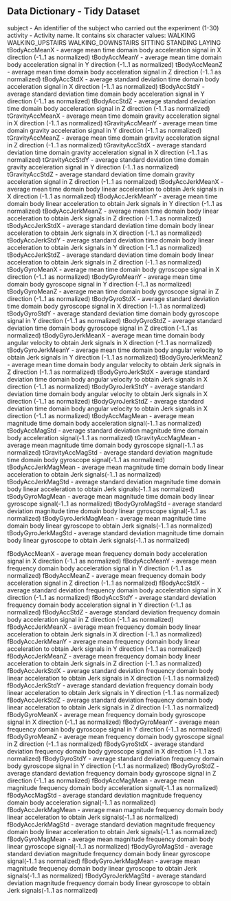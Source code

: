 ## Data Dictionary - Tidy Dataset
subject - An identifier of the subject who carried out the experiment (1-30)
activity - Activity name. It contains six character values:
            WALKING
            WALKING_UPSTAIRS
            WALKING_DOWNSTAIRS
            SITTING
            STANDING
            LAYING
tBodyAccMeanX - average mean time domain body acceleration signal in X direction (-1..1 as normalized)
tBodyAccMeanY - average mean time domain body acceleration signal in Y direction (-1..1 as normalized)
tBodyAccMeanZ - average mean time domain body acceleration signal in Z direction (-1..1 as normalized)
tBodyAccStdX - average standard deviation time domain body acceleration signal in X direction (-1..1 as normalized)
tBodyAccStdY - average standard deviation time domain body acceleration signal in Y direction (-1..1 as normalized)
tBodyAccStdZ - average standard deviation time domain body acceleration signal in Z direction (-1..1 as normalized)
tGravityAccMeanX - average mean time domain gravity acceleration signal in X direction (-1..1 as normalized)
tGravityAccMeanY - average mean time domain gravity acceleration signal in Y direction (-1..1 as normalized)
tGravityAccMeanZ - average mean time domain gravity acceleration signal in Z direction (-1..1 as normalized)
tGravityAccStdX - average standard deviation time domain gravity acceleration signal in X direction (-1..1 as normalized)
tGravityAccStdY - average standard deviation time domain gravity acceleration signal in Y direction (-1..1 as normalized)
tGravityAccStdZ - average standard deviation time domain gravity acceleration signal in Z direction (-1..1 as normalized)
tBodyAccJerkMeanX - average mean time domain body linear acceleration to obtain Jerk signals in X direction (-1..1 as normalized)
tBodyAccJerkMeanY - average mean time domain body linear acceleration to obtain Jerk signals in Y direction (-1..1 as normalized)
tBodyAccJerkMeanZ - average mean time domain body linear acceleration to obtain Jerk signals in Z direction (-1..1 as normalized)
tBodyAccJerkStdX - average standard deviation time domain body linear acceleration to obtain Jerk signals in X direction (-1..1 as normalized)
tBodyAccJerkStdY - average standard deviation time domain body linear acceleration to obtain Jerk signals in Y direction (-1..1 as normalized)
tBodyAccJerkStdZ - average standard deviation time domain body linear acceleration to obtain Jerk signals in Z direction (-1..1 as normalized)
tBodyGyroMeanX - average mean time domain body gyroscope signal in X direction (-1..1 as normalized)
tBodyGyroMeanY - average mean time domain body gyroscope signal in Y direction (-1..1 as normalized)
tBodyGyroMeanZ - average mean time domain body gyroscope signal in Z direction (-1..1 as normalized)
tBodyGyroStdX - average standard deviation time domain body gyroscope signal in X direction (-1..1 as normalized)
tBodyGyroStdY - average standard deviation time domain body gyroscope signal in Y direction (-1..1 as normalized)
tBodyGyroStdZ - average standard deviation time domain body gyroscope signal in Z direction (-1..1 as normalized)
tBodyGyroJerkMeanX - average mean time domain body angular velocity to obtain Jerk signals in X direction (-1..1 as normalized)
tBodyGyroJerkMeanY - average mean time domain body angular velocity to obtain Jerk signals in Y direction (-1..1 as normalized)
tBodyGyroJerkMeanZ - average mean time domain body angular velocity to obtain Jerk signals in Z direction (-1..1 as normalized)
tBodyGyroJerkStdX - average standard deviation time domain body angular velocity to obtain Jerk signals in X direction (-1..1 as normalized)
tBodyGyroJerkStdY - average standard deviation time domain body angular velocity to obtain Jerk signals in X direction (-1..1 as normalized)
tBodyGyroJerkStdZ - average standard deviation time domain body angular velocity to obtain Jerk signals in X direction (-1..1 as normalized)
tBodyAccMagMean - average mean magnitude time domain body acceleration signal(-1..1 as normalized)
tBodyAccMagStd - average standard deviation magnitude time domain body acceleration signal(-1..1 as normalized)
tGravityAccMagMean - average mean magnitude time domain body gyroscope signal(-1..1 as normalized)
tGravityAccMagStd - average standard deviation magnitude time domain body gyroscope signal(-1..1 as normalized)
tBodyAccJerkMagMean - average mean magnitude time domain body linear acceleration to obtain Jerk signals(-1..1 as normalized)
tBodyAccJerkMagStd - average standard deviation magnitude time domain body linear acceleration to obtain Jerk signals(-1..1 as normalized)
tBodyGyroMagMean - average mean magnitude time domain body linear gyroscope signal(-1..1 as normalized)
tBodyGyroMagStd - average standard deviation magnitude time domain body linear gyroscope signal(-1..1 as normalized)
tBodyGyroJerkMagMean - average mean magnitude time domain body linear gyroscope to obtain Jerk signals(-1..1 as normalized)
tBodyGyroJerkMagStd - average standard deviation magnitude time domain body linear gyroscope to obtain Jerk signals(-1..1 as normalized)

fBodyAccMeanX - average mean frequency domain body acceleration signal in X direction (-1..1 as normalized)
fBodyAccMeanY - average mean frequency domain body acceleration signal in Y direction (-1..1 as normalized)
fBodyAccMeanZ - average mean frequency domain body acceleration signal in Z direction (-1..1 as normalized)
fBodyAccStdX - average standard deviation frequency domain body acceleration signal in X direction (-1..1 as normalized)
fBodyAccStdY - average standard deviation frequency domain body acceleration signal in Y direction (-1..1 as normalized)
fBodyAccStdZ - average standard deviation frequency domain body acceleration signal in Z direction (-1..1 as normalized)
fBodyAccJerkMeanX - average mean frequency domain body linear acceleration to obtain Jerk signals in X direction (-1..1 as normalized)
fBodyAccJerkMeanY - average mean frequency domain body linear acceleration to obtain Jerk signals in Y direction (-1..1 as normalized)
fBodyAccJerkMeanZ - average mean frequency domain body linear acceleration to obtain Jerk signals in Z direction (-1..1 as normalized)
fBodyAccJerkStdX - average standard deviation frequency domain body linear acceleration to obtain Jerk signals in X direction (-1..1 as normalized)
fBodyAccJerkStdY - average standard deviation frequency domain body linear acceleration to obtain Jerk signals in Y direction (-1..1 as normalized)
fBodyAccJerkStdZ - average standard deviation frequency domain body linear acceleration to obtain Jerk signals in Z direction (-1..1 as normalized)
fBodyGyroMeanX - average mean frequency domain body gyroscope signal in X direction (-1..1 as normalized)
fBodyGyroMeanY - average mean frequency domain body gyroscope signal in Y direction (-1..1 as normalized)
fBodyGyroMeanZ - average mean frequency domain body gyroscope signal in Z direction (-1..1 as normalized)
fBodyGyroStdX - average standard deviation frequency domain body gyroscope signal in X direction (-1..1 as normalized)
fBodyGyroStdY - average standard deviation frequency domain body gyroscope signal in Y direction (-1..1 as normalized)
fBodyGyroStdZ - average standard deviation frequency domain body gyroscope signal in Z direction (-1..1 as normalized)
fBodyAccMagMean - average mean magnitude frequency domain body acceleration signal(-1..1 as normalized)
fBodyAccMagStd - average standard deviation magnitude frequency domain body acceleration signal(-1..1 as normalized)
fBodyAccJerkMagMean - average mean magnitude frequency domain body linear acceleration to obtain Jerk signals(-1..1 as normalized)
fBodyAccJerkMagStd - average standard deviation magnitude frequency domain body linear acceleration to obtain Jerk signals(-1..1 as normalized)
fBodyGyroMagMean - average mean magnitude frequency domain body linear gyroscope signal(-1..1 as normalized)
fBodyGyroMagStd - average standard deviation magnitude frequency domain body linear gyroscope signal(-1..1 as normalized)
fBodyGyroJerkMagMean - average mean magnitude frequency domain body linear gyroscope to obtain Jerk signals(-1..1 as normalized)
fBodyGyroJerkMagStd - average standard deviation magnitude frequency domain body linear gyroscope to obtain Jerk signals(-1..1 as normalized)
